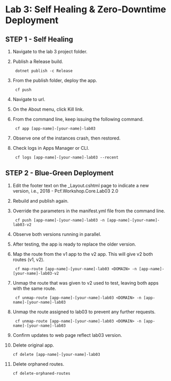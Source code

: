 ﻿# Lab 3: Self Healing & Zero-Downtime Deployment

## STEP 1 - Self Healing

1. Navigate to the lab 3 project folder.
2. Publish a Release build.

		dotnet publish -c Release

3. From the publish folder, deploy the app.

		cf push

4. Navigate to url.
5. On the About menu, click Kill link.
6. From the command line, keep issuing the following command.

		cf app [app-name]-[your-name]-lab03

6. Observe one of the instances crash, then restored.
7. Check logs in Apps Manager or CLI.

		cf logs [app-name]-[your-name]-lab03 --recent

## STEP 2 - Blue-Green Deployment

1. Edit the footer text on the _Layout.cshtml page to indicate a new version, i.e., 2018 - Pcf.Workshop.Core.Lab03 2.0
2. Rebuild and publish again.
3. Override the parameters in the manifest.yml file from the command line.

		cf push [app-name]-[your-name]-lab03 -n [app-name]-[your-name]-lab03-v2

4. Observe both versions running in parallel.
5. After testing, the app is ready to replace the older version.
6. Map the route from the v1 app to the v2 app. This will give v2 both routes (v1, v2).

		cf map-route [app-name]-[your-name]-lab03 <DOMAIN> -n [app-name]-[your-name]-lab03-v2

7. Unmap the route that was given to v2 used to test, leaving both apps with the same route.

		cf unmap-route [app-name]-[your-name]-lab03 <DOMAIN> -n [app-name]-[your-name]-lab03

8. Unmap the route assigned to lab03 to prevent any further requests.

		cf unmap-route [app-name]-[your-name]-lab03 <DOMAIN> -n [app-name]-[your-name]-lab03

9. Confirm updates to web page reflect lab03 version.
10. Delete original app.

		cf delete [app-name]-[your-name]-lab03

11. Delete orphaned routes.

		cf delete-orphaned-routes